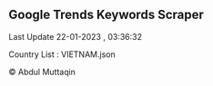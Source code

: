

## Google Trends Keywords Scraper 
 
Last Update 22-01-2023 , 03:36:32

Country List :
VIETNAM.json



© Abdul Muttaqin 
